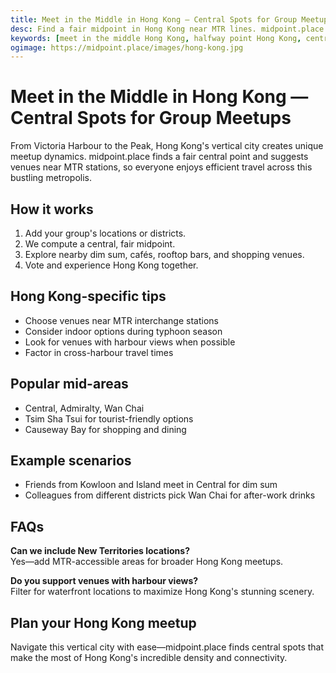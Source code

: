 ```yaml
---
title: Meet in the Middle in Hong Kong — Central Spots for Group Meetups
desc: Find a fair midpoint in Hong Kong near MTR lines. midpoint.place suggests venues from Central to Causeway Bay, Tsim Sha Tsui to Wan Chai.
keywords: [meet in the middle Hong Kong, halfway point Hong Kong, central meeting spot Hong Kong, group meetup Hong Kong]
ogimage: https://midpoint.place/images/hong-kong.jpg
---
```


# Meet in the Middle in Hong Kong — Central Spots for Group Meetups

From Victoria Harbour to the Peak, Hong Kong's vertical city creates unique meetup dynamics. midpoint.place finds a fair central point and suggests venues near MTR stations, so everyone enjoys efficient travel across this bustling metropolis.

## How it works

1. Add your group's locations or districts.
2. We compute a central, fair midpoint.
3. Explore nearby dim sum, cafés, rooftop bars, and shopping venues.
4. Vote and experience Hong Kong together.

## Hong Kong-specific tips

- Choose venues near MTR interchange stations
- Consider indoor options during typhoon season
- Look for venues with harbour views when possible
- Factor in cross-harbour travel times

## Popular mid-areas

- Central, Admiralty, Wan Chai
- Tsim Sha Tsui for tourist-friendly options
- Causeway Bay for shopping and dining

## Example scenarios

- Friends from Kowloon and Island meet in Central for dim sum
- Colleagues from different districts pick Wan Chai for after-work drinks

## FAQs

**Can we include New Territories locations?**  
Yes—add MTR-accessible areas for broader Hong Kong meetups.

**Do you support venues with harbour views?**  
Filter for waterfront locations to maximize Hong Kong's stunning scenery.

## Plan your Hong Kong meetup

Navigate this vertical city with ease—midpoint.place finds central spots that make the most of Hong Kong's incredible density and connectivity.
